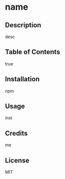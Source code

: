 # name

  ## Description
  desc

  ## Table of Contents
  true

  ## Installation
  npm

  ## Usage
  inst

  ## Credits
  me

  ## License
  MIT